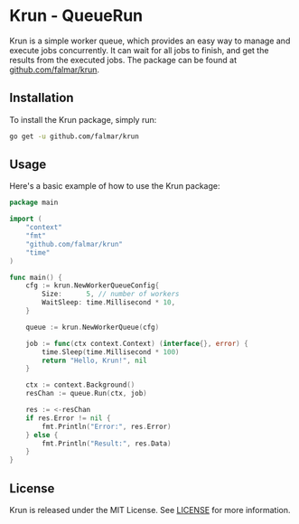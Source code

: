 # Krun - QueueRun

Krun is a simple worker queue, which provides an easy way to manage and execute jobs concurrently. It can wait for all jobs to finish, and get the results from the executed jobs. The package can be found at [github.com/falmar/krun](https://github.com/falmar/krun).

## Installation

To install the Krun package, simply run:

```bash
go get -u github.com/falmar/krun
```

## Usage

Here's a basic example of how to use the Krun package:

```go
package main

import (
	"context"
	"fmt"
	"github.com/falmar/krun"
	"time"
)

func main() {
	cfg := krun.NewWorkerQueueConfig{
		Size:      5, // number of workers
		WaitSleep: time.Millisecond * 10,
	}

	queue := krun.NewWorkerQueue(cfg)

	job := func(ctx context.Context) (interface{}, error) {
		time.Sleep(time.Millisecond * 100)
		return "Hello, Krun!", nil
	}

	ctx := context.Background()
	resChan := queue.Run(ctx, job)

	res := <-resChan
	if res.Error != nil {
		fmt.Println("Error:", res.Error)
	} else {
		fmt.Println("Result:", res.Data)
	}
}
```

## License

Krun is released under the MIT License. See [LICENSE](LICENSE) for more information.
